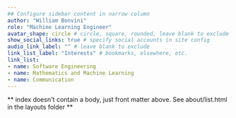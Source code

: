 ```yaml
---
## Configure sidebar content in narrow column
author: "William Bonvini"
role: "Machine Learning Engineer"
avatar_shape: circle # circle, square, rounded, leave blank to exclude
show_social_links: true # specify social accounts in site config
audio_link_label: "" # leave blank to exclude
link_list_label: "Interests" # bookmarks, elsewhere, etc.
link_list:
- name: Software Engineering
- name: Mathematics and Machine Learning
- name: Communication
---
```


** index doesn't contain a body, just front matter above.
See about/list.html in the layouts folder **